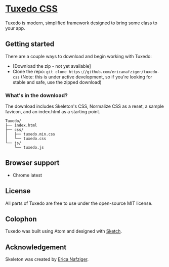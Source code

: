 # [Tuxedo CSS](https://github.com/ericanafziger/tuxedo-css)
Tuxedo is modern, simplified framework designed to bring some class to your app.

## Getting started

There are a couple ways to download and begin working with Tuxedo:
- [Download the zip - not yet available]
- Clone the repo: `git clone https://github.com/ericanafziger/tuxedo-css` (Note: this is under active development, so if you're looking for stable and safe, use the zipped download)


### What's in the download?

The download includes Skeleton's CSS, Normalize CSS as a reset, a sample favicon, and an index.html as a starting point.

```
Tuxedo/
├── index.html
├── css/
│   ├── tuxedo.min.css
│   └── tuxedo.css
└── js/
    └── tuxedo.js

```

## Browser support

- Chrome latest
<!-- - Firefox latest
- Opera latest
- Safari latest
- IE latest -->


## License

All parts of Tuxedo are free to use under the open-source MIT license.


## Colophon

Tuxedo was built using Atom and designed with [Sketch](http://bohemiancoding.com/sketch).


## Acknowledgement

Skeleton was created by [Erica Nafziger](https://github.com/ericanafziger).
